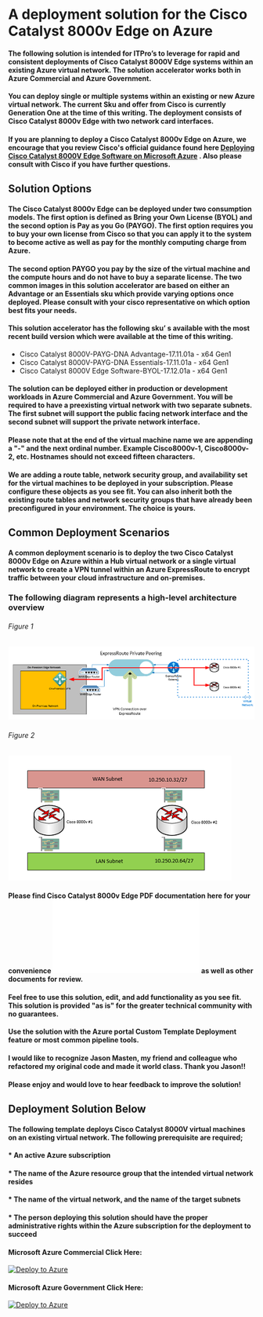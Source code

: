 #  A deployment solution for the Cisco Catalyst 8000v Edge on Azure


#### The following solution is intended for ITPro’s to leverage for rapid and consistent deployments of Cisco Catalyst 8000V Edge systems within an existing Azure virtual network. The solution accelerator works both in Azure Commercial and Azure Government.  

#### You can deploy single or multiple systems within an existing or new Azure virtual network. The current Sku and offer from Cisco is currently Generation One at the time of this writing. The deployment consists of Cisco Catalyst 8000v Edge with two network card interfaces.

#### If you are planning to deploy a Cisco Catalyst 8000v Edge on Azure, we encourage that you review Cisco's official guidance found here [Deploying Cisco Catalyst 8000V Edge Software on Microsoft Azure](https://www.cisco.com/c/en/us/td/docs/routers/C8000V/Azure/deploying-cisco-catalyst-8000v-on-microsoft-azure/c8000v_microsoftazure_overview.html) . Also please consult with Cisco if you have further questions. 



## Solution Options

#### The Cisco Catalyst 8000v Edge can be deployed under two consumption models. The first option is defined as Bring your Own License (BYOL) and the second option is Pay as you Go (PAYGO). The first option requires you to buy your own license from Cisco so that you can apply it to the system to become active as well as pay for the monthly computing charge from Azure. 
#### The second option PAYGO you pay by the size of the virtual machine and the compute hours and do not have to buy a separate license. The two common images in this solution accelerator are based on either an Advantage or an Essentials sku which provide varying options once deployed. Please consult with your cisco representative on which option best fits your needs.
#### This solution accelerator has the following sku’ s available with the most recent build version which were available at the time of this writing.

*  Cisco Catalyst 8000V-PAYG-DNA Advantage-17.11.01a - x64 Gen1
*  Cisco Catalyst 8000V-PAYG-DNA Essentials-17.11.01a - x64 Gen1
*  Cisco Catalyst 8000V Edge Software-BYOL-17.12.01a - x64 Gen1 


#### The solution can be deployed either in production or development workloads in Azure Commercial and Azure Government. You will be required to have a preexisting virtual network with two separate subnets. The first subnet will support the public facing network interface and the second subnet will support the private network interface. 
#### Please note that at the end of the virtual machine name we are appending a "-" and the next ordinal number. Example Cisco8000v-1, Cisco8000v-2, etc. Hostnames should not exceed fifteen characters.
 
#### We are adding a route table, network security group, and availability set for the virtual machines to be deployed in your subscription. Please configure these objects as you see fit. You can also inherit both the existing route tables and network security groups that have already been preconfigured in your environment. The choice is yours.

 ## Common Deployment Scenarios

#### A common deployment scenario is to deploy the two Cisco Catalyst 8000v Edge on Azure within a Hub virtual network or a single virtual network to create a VPN tunnel within an Azure ExpressRoute to encrypt traffic between your cloud infrastructure and on-premises.

 ### The following diagram represents a high-level architecture overview

 ###### Figure 1


 ![VPN within ExpressRoute](./images/vpnoverer.png)


###### Figure 2
 
![Subnet Topology](./images/subnettopology.png)
 



 #### Please find Cisco Catalyst 8000v Edge PDF documentation here for your convenience ![Cisco Catalyst 8000v Deployment on Azure](./Docs/deploy-c8000v-on-microsoft-azure.pdf) as well as other documents for review.


 
 #### Feel free to use this solution, edit, and add functionality as you see fit. This solution is provided "as is" for the greater technical community with no guarantees. 
 #### Use the solution with the Azure portal Custom Template Deployment feature or most common pipeline tools.
 #### I would like to recognize Jason Masten, my friend and colleague who refactored my original code and made it world class. Thank you Jason!!
 #### Please enjoy and would love to hear feedback to improve the solution! 

 ## Deployment Solution Below

 #### The following template deploys Cisco Catalyst 8000V virtual machines on an existing virtual network. The following prerequisite are required;
 
 #### * An active Azure subscription
 #### * The name of the Azure resource group that the intended virtual network resides
 #### * The name of the virtual network, and the name of the target subnets
 #### * The person deploying this solution should have the proper administrative rights within the Azure subscription for the deployment to succeed

 #### Microsoft Azure Commercial Click Here: ####
 
[![Deploy to Azure](https://aka.ms/deploytoazurebutton)](https://portal.azure.com/#create/Microsoft.Template/uri/https%3A%2F%2Fraw.githubusercontent.com%2Fadelagar%2FCiscoCatalyst8000V%2Fmain%2Fautodeploy.json)


#### Microsoft Azure Government Click Here: ####

[![Deploy to Azure](https://aka.ms/deploytoazuregovbutton)](https://portal.azure.us/#create/Microsoft.Template/uri/https%3A%2F%2Fraw.githubusercontent.com%2Fadelagar%2FCiscoCatalyst8000V%2Fmain%2Fautodeploy.json)
 
